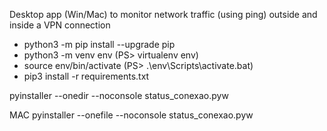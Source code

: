 Desktop app (Win/Mac) to monitor network traffic (using ping) outside and inside a VPN connection

* python3 -m pip install --upgrade pip
* python3 -m venv env (PS> virtualenv env)
* source env/bin/activate (PS> .\env\Scripts\activate.bat)
* pip3 install -r requirements.txt

pyinstaller --onedir --noconsole status_conexao.pyw

MAC
pyinstaller --onefile --noconsole status_conexao.pyw
